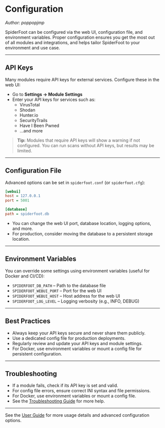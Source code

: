 # Configuration

*Author: poppopjmp*

SpiderFoot can be configured via the web UI, configuration file, and environment variables. Proper configuration ensures you get the most out of all modules and integrations, and helps tailor SpiderFoot to your environment and use case.

---

## API Keys

Many modules require API keys for external services. Configure these in the web UI:

- Go to **Settings → Module Settings**
- Enter your API keys for services such as:
  - VirusTotal
  - Shodan
  - Hunter.io
  - SecurityTrails
  - Have I Been Pwned
  - ...and more

> **Tip:** Modules that require API keys will show a warning if not configured. You can run scans without API keys, but results may be limited.

---

## Configuration File

Advanced options can be set in `spiderfoot.conf` (or `spiderfoot.cfg`):

```ini
[webui]
host = 127.0.0.1
port = 5001

[database]
path = spiderfoot.db
```

- You can change the web UI port, database location, logging options, and more.
- For production, consider moving the database to a persistent storage location.

---

## Environment Variables

You can override some settings using environment variables (useful for Docker and CI/CD):

- `SPIDERFOOT_DB_PATH` – Path to the database file
- `SPIDERFOOT_WEBUI_PORT` – Port for the web UI
- `SPIDERFOOT_WEBUI_HOST` – Host address for the web UI
- `SPIDERFOOT_LOG_LEVEL` – Logging verbosity (e.g., INFO, DEBUG)

---

## Best Practices

- Always keep your API keys secure and never share them publicly.
- Use a dedicated config file for production deployments.
- Regularly review and update your API keys and module settings.
- For Docker, use environment variables or mount a config file for persistent configuration.

---

## Troubleshooting

- If a module fails, check if its API key is set and valid.
- For config file errors, ensure correct INI syntax and file permissions.
- For Docker, use environment variables or mount a config file.
- See the [Troubleshooting Guide](troubleshooting.md) for more help.

---

See the [User Guide](user_guide.md) for more usage details and advanced configuration options.

